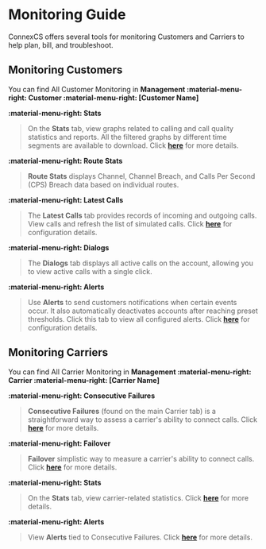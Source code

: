 # Monitoring Guide

ConnexCS offers several tools for monitoring Customers and Carriers to help plan, bill, and troubleshoot.

## Monitoring Customers

You can find All Customer Monitoring in **Management :material-menu-right: Customer :material-menu-right: [Customer Name]**

**:material-menu-right: Stats**

> On the **Stats** tab, view graphs related to calling and call quality statistics and reports. All the filtered graphs by different time segments are available to download.
Click [**here**](https://docs.connexcs.com/customer/stats/) for more details.

**:material-menu-right: Route Stats**

> **Route Stats** displays Channel, Channel Breach, and Calls Per Second (CPS) Breach data based on individual routes.

**:material-menu-right: Latest Calls**

> The **Latest Calls** tab provides records of incoming and outgoing calls.
View calls and refresh the list of simulated calls.
Click [**here**](https://docs.connexcs.com/customer/latest-calls/) for configuration details.

**:material-menu-right: Dialogs**

> The **Dialogs** tab displays all active calls on the account, allowing you to view active calls with a single click.

**:material-menu-right: Alerts**

> Use **Alerts** to send customers notifications when certain events occur. It also automatically deactivates accounts after reaching preset thresholds.
Click this tab to view all configured alerts.
Click [**here**](https://docs.connexcs.com/customer/alerts/) for configuration details.

## Monitoring Carriers

You can find All Carrier Monitoring in **Management :material-menu-right: Carrier :material-menu-right: [Carrier Name]**

**:material-menu-right: Consecutive Failures**

> **Consecutive Failures** (found on the main Carrier tab) is a straightforward way to assess a carrier's ability to connect calls.
> Click [**here**](https://docs.connexcs.com/carrier/#consecutive-failures) for more details.

**:material-menu-right: Failover**

> **Failover** simplistic way to measure a carrier's ability to connect calls.
> Click [**here**](https://docs.connexcs.com/carrier/#failover) for more details.

**:material-menu-right: Stats**

> On the **Stats** tab, view carrier-related statistics.
> Click [**here**](https://docs.connexcs.com/carrier/#stats) for more details.

**:material-menu-right: Alerts**

> View **Alerts** tied to Consecutive Failures.
> Click [**here**](https://docs.connexcs.com/carrier/#alerts) for more details.
